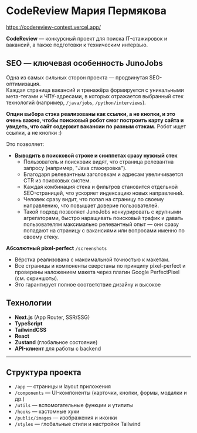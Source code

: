 # CodeReview Мария Пермякова
https://codereview-contest.vercel.app/

**CodeReview** — конкурсный проект для поиска IT-стажировок и вакансий, а также подготовки к техническим интервью.

## SEO — ключевая особенность JunoJobs

Одна из самых сильных сторон проекта — продвинутая SEO-оптимизация.  
Каждая страница вакансий и тренажёра формируется с уникальными мета-тегами и ЧПУ-адресами, в которых отражается выбранный стек технологий (например, `/java/jobs`, `/python/interviews`).  


**Опции выбора стэка реализованы как ссылки, а не кнопки, и это очень важно, чтобы поисковый робот смог построить карту сайта и увидеть, что сайт содержит вакансии по разным стэкам.**
Робот ищет ссылки, а не кнопки :)

Это позволяет:

- **Выводить в поисковой строке и сниппетах сразу нужный стек**
  - Пользователь и поисковик видят, что страница релевантна запросу (например, "Java стажировка").
  - Благодаря релевантным заголовкам и адресам увеличивается CTR из поисковых систем.
  - Каждая комбинация стека и фильтров становится отдельной SEO-страницей, что ускоряет индексацию новых направлений.
  - Человек сразу видит, что попал на страницу по своему направлению, что повышает доверие пользователей.
  - Такой подход позволяет JunoJobs конкурировать с крупными агрегаторами, быстро наращивать поисковый трафик и давать пользователям максимально релевантный опыт — они сразу попадают на страницу с вакансиями или вопросами именно по своему стеку.

**Абсолютный pixel-perfect**
`/screenshots`

- Вёрстка реализована с максимальной точностью к макетам.
- Все страницы и компоненты сверстаны по принципу pixel-perfect и проверены наложением макета через плагин Google PerfectPixel (см. скриншоты).
- Это гарантирует полное соответствие дизайну и высокое

## Технологии

- **Next.js** (App Router, SSR/SSG)
- **TypeScript**
- **TailwindCSS**
- **React**
- **Zustand** (глобальное состояние)
- **API-клиент** для работы с backend

---

## Структура проекта

- `/app` — страницы и layout приложения
- `/components` — UI-компоненты (карточки, кнопки, формы, модалки и др.)
- `/utils` — вспомогательные функции и утилиты
- `/hooks` — кастомные хуки
- `/public/images` — изображения и иконки
- `/styles` — глобальные стили и настройки Tailwind
